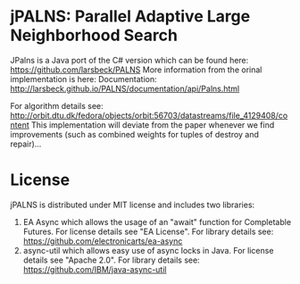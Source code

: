 # jPALNS: Parallel Adaptive Large Neighborhood Search

JPalns is a Java port of the C# version which can be found here: https://github.com/larsbeck/PALNS
More information from the orinal implementation is here:
Documentation: http://larsbeck.github.io/PALNS/documentation/api/Palns.html

For algorithm details see: http://orbit.dtu.dk/fedora/objects/orbit:56703/datastreams/file_4129408/content
This implementation will deviate from the paper whenever we find improvements (such as combined weights for tuples of destroy and repair)...

# License
jPALNS is distributed under MIT license and includes two libraries:
1. EA Async which allows the usage of an "await" function for Completable Futures. For license details see "EA License".
For library details see: https://github.com/electronicarts/ea-async
2. async-util which allows easy use of async locks in Java. For license details see "Apache 2.0".
For library details see: https://github.com/IBM/java-async-util
